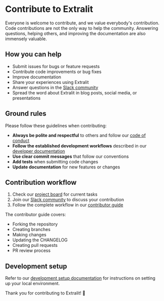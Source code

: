 # Contribute to Extralit

Everyone is welcome to contribute, and we value everybody's contribution. Code contributions are not the only way to help the community. Answering questions, helping others, and improving the documentation are also immensely valuable.

## How you can help

- Submit issues for bugs or feature requests
- Contribute code improvements or bug fixes 
- Improve documentation
- Share your experiences using Extralit
- Answer questions in the [Slack community](https://join.slack.com/t/extralit/shared_invite/zt-2kt8t12r7-uFj0bZ5SPAOhRFkxP7ZQaQ)
- Spread the word about Extralit in blog posts, social media, or presentations

## Ground rules

Please follow these guidelines when contributing:

- **Always be polite and respectful** to others and follow our [code of conduct](https://github.com/extralit/extralit/blob/main/CODE_OF_CONDUCT.md)
- **Follow the established development workflows** described in our [developer documentation](https://docs.extralit.ai/latest/community/developer/)
- **Use clear commit messages** that follow our conventions
- **Add tests** when submitting code changes
- **Update documentation** for new features or changes

## Contribution workflow

1. Check our [project board](https://github.com/orgs/extralit/projects/2/views/1) for current tasks
2. Join our [Slack community](https://join.slack.com/t/extralit/shared_invite/zt-2kt8t12r7-uFj0bZ5SPAOhRFkxP7ZQaQ) to discuss your contribution
3. Follow the complete workflow in our [contributor guide](https://docs.extralit.ai/latest/community/contributor/)

The contributor guide covers:
- Forking the repository
- Creating branches
- Making changes
- Updating the CHANGELOG
- Creating pull requests
- PR review process

## Development setup

Refer to our [development setup documentation](https://docs.extralit.ai/latest/getting_started/development_setup.md) for instructions on setting up your local environment.

Thank you for contributing to Extralit! 🚀